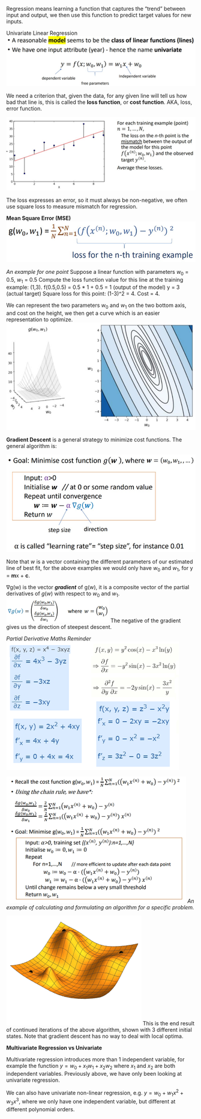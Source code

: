  Regression means learning a function that captures the “trend” between input and output, we then use this function to predict target values for new inputs.

Univariate Linear Regression
![](Images/chrome_MjzaBC0hU6.jpg)

We need a criterion that, given the data, for any given line will tell us how bad that line is, this is called the **loss function**, or **cost function**. AKA, loss, error function.

![](Images/chrome_7SL5kcnblU.jpg)

The loss expresses an error, so it must always be non-negative, we often use square loss to measure mismatch for regression. 

**Mean Square Error (MSE)**
![](Images/chrome_ELnCZETjOQ.jpg)

*An example for one point*
Suppose a linear function with parameters $w_0$ = 0.5, $w_1$ = 0.5
Compute the loss function value for this line at the training example: (1,3).
f(0.5,0.5) = 0.5 * 1 + 0.5 = 1 (output of the model)
y = 3 (actual target)
Square loss for this point: (1-3)^2 = 4.
Cost = 4.

We can represent the two parameters $w_0$ and $w_1$ on the two bottom axis, and cost on the height, we then get a curve which is an easier representation to optimize.
![](Images/chrome_licTk1wSvF.jpg)

**Gradient Descent** is a general strategy to minimize cost functions. The general algorithm is:

![](Images/chrome_drrw5Ms1SE.jpg)

Note that *w* is a vector containing the different parameters of our estimated line of best fit, for the above examples we would only have $w_0$ and $w_1$, for y = **m**x + **c**. 

$\nabla$g(w) is the vector ***gradient*** of g(w), it is a composite vector of the partial derivatives of $g(w)$ with respect to $w_0$ and $w_1$. 
![](Images/chrome_hJcg8GEV6p.jpg)
The negative of the gradient gives us the direction of steepest descent.


*Partial Derivative Maths Reminder*
![](Images/Pasted%20image%2020230310144901.png)


![](Images/Pasted%20image%2020230310143157.png)
*An example of calculating and formulating an algorithm for a specific problem.*

![](Images/Gradient_descent.gif)
This is the end result of continued iterations of the above algorithm, shown with 3 different initial states. Note that gradient descent has no way to deal with local optima.

**Multivariate Regression vs Univariate**

Multivariate regression introduces more than 1 independent variable, for example the function 
$y = w_0 + x_1w_1 + x_2w_2$ where $x_1$ and $x_2$ are both independent variables. Previously above, we have only been looking at univariate regression. 

We can also have univariate non-linear regression, e.g. $y= w_0 + w_1x^2 + w_3x^3$, where we only have one independent variable, but different at different polynomial orders.
